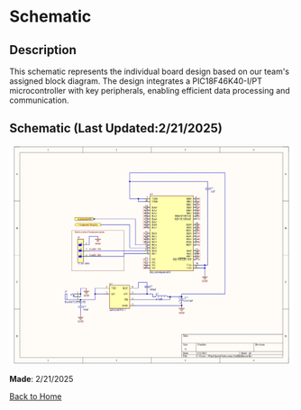 # Schematic

## Description

This schematic represents the individual board design based on our team's assigned block diagram. The design integrates a PIC18F46K40-I/PT microcontroller with key peripherals, enabling efficient data processing and communication.

## Schematic (__Last Updated__:2/21/2025)
![Schematic](https://raw.githubusercontent.com/emwall527/emwall.github.io/refs/heads/main/Pictures/Wind%20Speed%20Subsystem.jpg)

__Made__: 2/21/2025

[Back to Home](index.md)